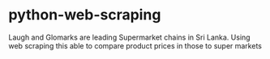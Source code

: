 # python-web-scraping
Laugh and Glomarks are leading Supermarket chains in Sri Lanka.
Using web scraping this able to compare product prices in those to super markets
